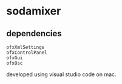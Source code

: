 # sodamixer

## dependencies

```
ofxXmlSettings
ofxControlPanel
ofxGui
ofxOsc
```

developed using visual studio code on mac.